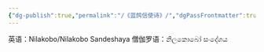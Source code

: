 ```yaml
---
{"dg-publish":true,"permalink":"/《蓝鸽信使诗》/","dgPassFrontmatter":true}
---
```


英语：Nilakobo/Nilakobo Sandeshaya
僧伽罗语：නිලකොබෝ සංදේශය